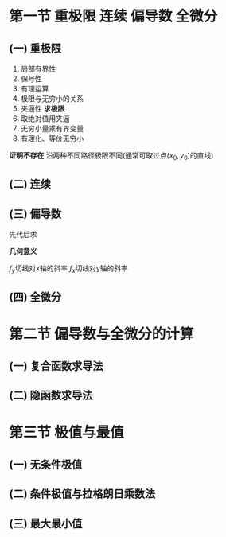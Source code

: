 # 第一节 重极限 连续 偏导数 全微分

## (一) 重极限

1. 局部有界性
2. 保号性
3. 有理运算
4. 极限与无穷小的关系
5. 夹逼性
**求极限**
1. 取绝对值用夹逼
2. 无穷小量乘有界变量
3. 有理化、等价无穷小

**证明不存在**
沿两种不同路径极限不同(通常可取过点($x_0,y_0$)的直线)

## (二) 连续

## (三) 偏导数

先代后求

**几何意义**

$f_y$切线对x轴的斜率
$f_x$切线对y轴的斜率

## (四) 全微分


# 第二节 偏导数与全微分的计算

## (一) 复合函数求导法

## (二) 隐函数求导法

# 第三节 极值与最值

## (一) 无条件极值

## (二) 条件极值与拉格朗日乘数法

## (三) 最大最小值
